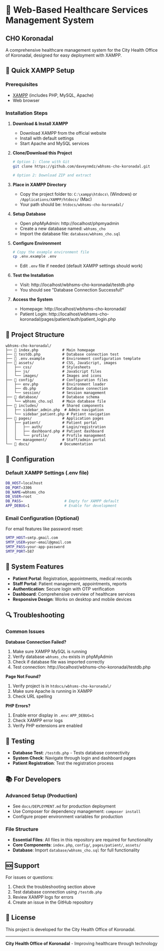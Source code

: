 # 🏥 Web-Based Healthcare Services Management System
## CHO Koronadal

A comprehensive healthcare management system for the City Health Office of Koronadal, designed for easy deployment with XAMPP.

## 🚀 Quick XAMPP Setup

### Prerequisites
- [XAMPP](https://www.apachefriends.org/download.html) (includes PHP, MySQL, Apache)
- Web browser

### Installation Steps

1. **Download & Install XAMPP**
   - Download XAMPP from the official website
   - Install with default settings
   - Start Apache and MySQL services

2. **Clone/Download this Project**
   ```bash
   # Option 1: Clone with Git
   git clone https://github.com/daveynmdz/wbhsms-cho-koronadal.git
   
   # Option 2: Download ZIP and extract
   ```

3. **Place in XAMPP Directory**
   - Copy the project folder to: `C:\xampp\htdocs\` (Windows) or `/Applications/XAMPP/htdocs/` (Mac)
   - Your path should be: `htdocs/wbhsms-cho-koronadal/`

4. **Setup Database**
   - Open phpMyAdmin: http://localhost/phpmyadmin
   - Create a new database named: `wbhsms_cho`
   - Import the database file: `database/wbhsms_cho.sql`

5. **Configure Environment**
   ```bash
   # Copy the example environment file
   cp .env.example .env
   ```
   - Edit `.env` file if needed (default XAMPP settings should work)

6. **Test the Installation**
   - Visit: http://localhost/wbhsms-cho-koronadal/testdb.php
   - You should see "Database Connection Successful!"

7. **Access the System**
   - Homepage: http://localhost/wbhsms-cho-koronadal/
   - Patient Login: http://localhost/wbhsms-cho-koronadal/pages/patient/auth/patient_login.php

## 📁 Project Structure

```
wbhsms-cho-koronadal/
├── 📄 index.php           # Main homepage
├── 📄 testdb.php          # Database connection test
├── 📄 .env.example        # Environment configuration template
├── 📁 assets/             # CSS, JavaScript, images
│   ├── css/              # Stylesheets
│   ├── js/               # JavaScript files
│   └── images/           # Images and icons
├── 📁 config/             # Configuration files
│   ├── env.php           # Environment loader
│   ├── db.php            # Database connection
│   └── session/          # Session management
├── 📁 database/           # Database schema
│   └── wbhsms_cho.sql    # Main database file
├── 📁 includes/           # Shared components
│   ├── sidebar_admin.php  # Admin navigation
│   └── sidebar_patient.php # Patient navigation
├── 📁 pages/              # Application pages
│   ├── patient/          # Patient portal
│   │   ├── auth/         # Login/registration
│   │   ├── dashboard.php # Patient dashboard
│   │   └── profile/      # Profile management
│   └── management/       # Staff/admin portal
└── 📁 docs/              # Documentation
```

## 🔧 Configuration

### Default XAMPP Settings (.env file)
```bash
DB_HOST=localhost
DB_PORT=3306
DB_NAME=wbhsms_cho
DB_USER=root
DB_PASS=                   # Empty for XAMPP default
APP_DEBUG=1                # Enable for development
```

### Email Configuration (Optional)
For email features like password reset:
```bash
SMTP_HOST=smtp.gmail.com
SMTP_USER=your-email@gmail.com
SMTP_PASS=your-app-password
SMTP_PORT=587
```

## 🏥 System Features

- **Patient Portal**: Registration, appointments, medical records
- **Staff Portal**: Patient management, appointments, reports
- **Authentication**: Secure login with OTP verification
- **Dashboard**: Comprehensive overview of healthcare services
- **Responsive Design**: Works on desktop and mobile devices

## 🔍 Troubleshooting

### Common Issues

**Database Connection Failed?**
1. Make sure XAMPP MySQL is running
2. Verify database `wbhsms_cho` exists in phpMyAdmin
3. Check if database file was imported correctly
4. Test connection: http://localhost/wbhsms-cho-koronadal/testdb.php

**Page Not Found?**
1. Verify project is in `htdocs/wbhsms-cho-koronadal/`
2. Make sure Apache is running in XAMPP
3. Check URL spelling

**PHP Errors?**
1. Enable error display in `.env`: `APP_DEBUG=1`
2. Check XAMPP error logs
3. Verify PHP extensions are enabled

## 🧪 Testing

- **Database Test**: `/testdb.php` - Tests database connectivity
- **System Check**: Navigate through login and dashboard pages
- **Patient Registration**: Test the registration process

## 📚 For Developers

### Advanced Setup (Production)
- See `docs/DEPLOYMENT.md` for production deployment
- Use Composer for dependency management: `composer install`
- Configure proper environment variables for production

### File Structure
- **Essential Files**: All files in this repository are required for functionality
- **Core Components**: `index.php`, `config/`, `pages/patient/`, `assets/`
- **Database**: Import `database/wbhsms_cho.sql` for full functionality

## 🆘 Support

For issues or questions:
1. Check the troubleshooting section above
2. Test database connection using `/testdb.php`
3. Review XAMPP logs for errors
4. Create an issue in the GitHub repository

## 📄 License

This project is developed for the City Health Office of Koronadal.

---

**City Health Office of Koronadal** - Improving healthcare through technology